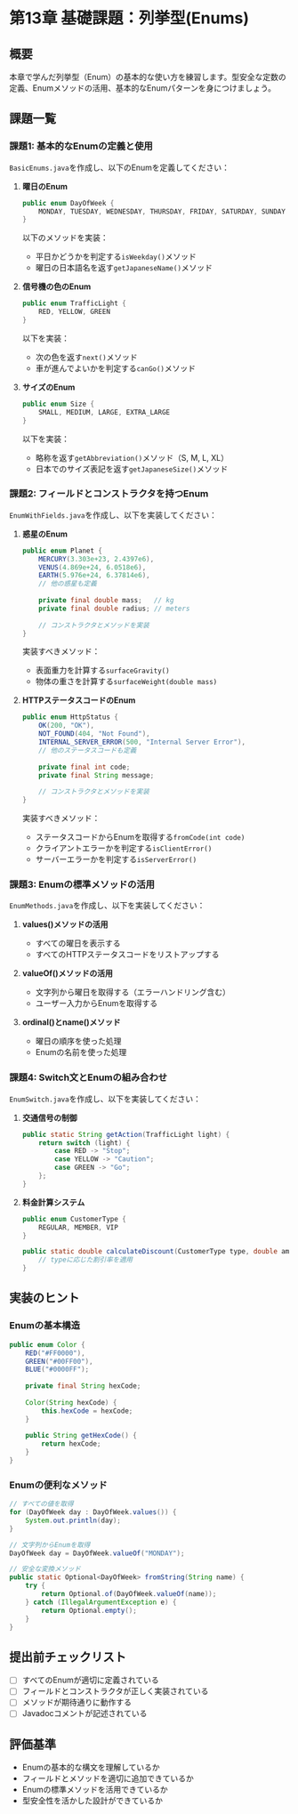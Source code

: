 # 第13章 基礎課題：列挙型(Enums)

## 概要
本章で学んだ列挙型（Enum）の基本的な使い方を練習します。型安全な定数の定義、Enumメソッドの活用、基本的なEnumパターンを身につけましょう。

## 課題一覧

### 課題1: 基本的なEnumの定義と使用
`BasicEnums.java`を作成し、以下のEnumを定義してください：

1. **曜日のEnum**
   ```java
   public enum DayOfWeek {
       MONDAY, TUESDAY, WEDNESDAY, THURSDAY, FRIDAY, SATURDAY, SUNDAY
   }
   ```
   以下のメソッドを実装：
   - 平日かどうかを判定する`isWeekday()`メソッド
   - 曜日の日本語名を返す`getJapaneseName()`メソッド

2. **信号機の色のEnum**
   ```java
   public enum TrafficLight {
       RED, YELLOW, GREEN
   }
   ```
   以下を実装：
   - 次の色を返す`next()`メソッド
   - 車が進んでよいかを判定する`canGo()`メソッド

3. **サイズのEnum**
   ```java
   public enum Size {
       SMALL, MEDIUM, LARGE, EXTRA_LARGE
   }
   ```
   以下を実装：
   - 略称を返す`getAbbreviation()`メソッド（S, M, L, XL）
   - 日本でのサイズ表記を返す`getJapaneseSize()`メソッド

### 課題2: フィールドとコンストラクタを持つEnum
`EnumWithFields.java`を作成し、以下を実装してください：

1. **惑星のEnum**
   ```java
   public enum Planet {
       MERCURY(3.303e+23, 2.4397e6),
       VENUS(4.869e+24, 6.0518e6),
       EARTH(5.976e+24, 6.37814e6),
       // 他の惑星も定義
       
       private final double mass;   // kg
       private final double radius; // meters
       
       // コンストラクタとメソッドを実装
   }
   ```
   実装すべきメソッド：
   - 表面重力を計算する`surfaceGravity()`
   - 物体の重さを計算する`surfaceWeight(double mass)`

2. **HTTPステータスコードのEnum**
   ```java
   public enum HttpStatus {
       OK(200, "OK"),
       NOT_FOUND(404, "Not Found"),
       INTERNAL_SERVER_ERROR(500, "Internal Server Error"),
       // 他のステータスコードも定義
       
       private final int code;
       private final String message;
       
       // コンストラクタとメソッドを実装
   }
   ```
   実装すべきメソッド：
   - ステータスコードからEnumを取得する`fromCode(int code)`
   - クライアントエラーかを判定する`isClientError()`
   - サーバーエラーかを判定する`isServerError()`

### 課題3: Enumの標準メソッドの活用
`EnumMethods.java`を作成し、以下を実装してください：

1. **values()メソッドの活用**
   - すべての曜日を表示する
   - すべてのHTTPステータスコードをリストアップする

2. **valueOf()メソッドの活用**
   - 文字列から曜日を取得する（エラーハンドリング含む）
   - ユーザー入力からEnumを取得する

3. **ordinal()とname()メソッド**
   - 曜日の順序を使った処理
   - Enumの名前を使った処理

### 課題4: Switch文とEnumの組み合わせ
`EnumSwitch.java`を作成し、以下を実装してください：

1. **交通信号の制御**
   ```java
   public static String getAction(TrafficLight light) {
       return switch (light) {
           case RED -> "Stop";
           case YELLOW -> "Caution";
           case GREEN -> "Go";
       };
   }
   ```

2. **料金計算システム**
   ```java
   public enum CustomerType {
       REGULAR, MEMBER, VIP
   }
   
   public static double calculateDiscount(CustomerType type, double amount) {
       // typeに応じた割引率を適用
   }
   ```

## 実装のヒント

### Enumの基本構造
```java
public enum Color {
    RED("#FF0000"),
    GREEN("#00FF00"),
    BLUE("#0000FF");
    
    private final String hexCode;
    
    Color(String hexCode) {
        this.hexCode = hexCode;
    }
    
    public String getHexCode() {
        return hexCode;
    }
}
```

### Enumの便利なメソッド
```java
// すべての値を取得
for (DayOfWeek day : DayOfWeek.values()) {
    System.out.println(day);
}

// 文字列からEnumを取得
DayOfWeek day = DayOfWeek.valueOf("MONDAY");

// 安全な変換メソッド
public static Optional<DayOfWeek> fromString(String name) {
    try {
        return Optional.of(DayOfWeek.valueOf(name));
    } catch (IllegalArgumentException e) {
        return Optional.empty();
    }
}
```

## 提出前チェックリスト
- [ ] すべてのEnumが適切に定義されている
- [ ] フィールドとコンストラクタが正しく実装されている
- [ ] メソッドが期待通りに動作する
- [ ] Javadocコメントが記述されている

## 評価基準
- Enumの基本的な構文を理解しているか
- フィールドとメソッドを適切に追加できているか
- Enumの標準メソッドを活用できているか
- 型安全性を活かした設計ができているか